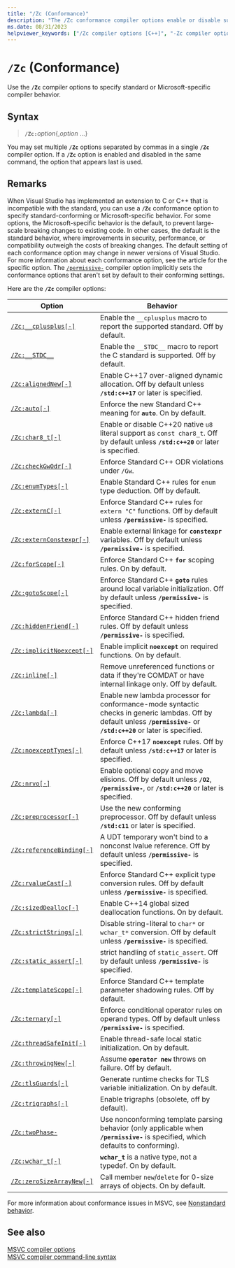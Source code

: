 ```yaml
---
title: "/Zc (Conformance)"
description: "The /Zc conformance compiler options enable or disable support for conforming or backward-compatible behavior."
ms.date: 08/31/2023
helpviewer_keywords: ["/Zc compiler options [C++]", "-Zc compiler options [C++]", "Conformance compiler options", "Zc compiler options [C++]"]
---
```

# `/Zc` (Conformance)

Use the **`/Zc`** compiler options to specify standard or Microsoft-specific compiler behavior.

## Syntax

> **`/Zc:`**_option_{,_option_ ...}

You may set multiple **`/Zc`** options separated by commas in a single **`/Zc`** compiler option. If a **`/Zc`** option is enabled and disabled in the same command, the option that appears last is used.

## Remarks

When Visual Studio has implemented an extension to C or C++ that is incompatible with the standard, you can use a **`/Zc`** conformance option to specify standard-conforming or Microsoft-specific behavior. For some options, the Microsoft-specific behavior is the default, to prevent large-scale breaking changes to existing code. In other cases, the default is the standard behavior, where improvements in security, performance, or compatibility outweigh the costs of breaking changes. The default setting of each conformance option may change in newer versions of Visual Studio. For more information about each conformance option, see the article for the specific option. The [`/permissive-`](permissive-standards-conformance.md) compiler option implicitly sets the conformance options that aren't set by default to their conforming settings.

Here are the **`/Zc`** compiler options:

| Option | Behavior |
|--|--|
| [`/Zc:__cplusplus[-]`](zc-cplusplus.md) | Enable the `__cplusplus` macro to report the supported standard. Off by default. |
| [`/Zc:__STDC__`](zc-stdc.md) | Enable the `__STDC__` macro to report the C standard is supported. Off by default. |
| [`/Zc:alignedNew[-]`](zc-alignednew.md) | Enable C++17 over-aligned dynamic allocation. Off by default unless **`/std:c++17`** or later is specified. |
| [`/Zc:auto[-]`](zc-auto-deduce-variable-type.md) | Enforce the new Standard C++ meaning for **`auto`**. On by default. |
| [`/Zc:char8_t[-]`](zc-char8-t.md) | Enable or disable C++20 native `u8` literal support as `const char8_t`. Off by default unless **`/std:c++20`** or later is specified. |
| [`/Zc:checkGwOdr[-]`](zc-check-gwodr.md) | Enforce Standard C++ ODR violations under `/Gw`. |
| [`/Zc:enumTypes[-]`](zc-enumtypes.md) | Enable Standard C++ rules for `enum` type deduction. Off by default. |
| [`/Zc:externC[-]`](zc-externc.md) | Enforce Standard C++ rules for `extern "C"` functions. Off by default unless **`/permissive-`** is specified. |
| [`/Zc:externConstexpr[-]`](zc-externconstexpr.md) | Enable external linkage for **`constexpr`** variables. Off by default unless **`/permissive-`** is specified. |
| [`/Zc:forScope[-]`](zc-forscope-force-conformance-in-for-loop-scope.md) | Enforce Standard C++ **`for`** scoping rules. On by default. |
| [`/Zc:gotoScope[-]`](zc-gotoscope.md) | Enforce Standard C++ **`goto`** rules around local variable initialization. Off by default unless **`/permissive-`** is specified. |
| [`/Zc:hiddenFriend[-]`](zc-hiddenfriend.md) | Enforce Standard C++ hidden friend rules. Off by default unless **`/permissive-`**  is specified. |
| [`/Zc:implicitNoexcept[-]`](zc-implicitnoexcept-implicit-exception-specifiers.md) | Enable implicit **`noexcept`** on required functions. On by default. |
| [`/Zc:inline[-]`](zc-inline-remove-unreferenced-comdat.md) | Remove unreferenced functions or data if they're COMDAT or have internal linkage only. Off by default. |
| [`/Zc:lambda[-]`](zc-lambda.md) | Enable new lambda processor for conformance-mode syntactic checks in generic lambdas. Off by default unless **`/permissive-`** or **`/std:c++20`** or later is specified. |
| [`/Zc:noexceptTypes[-]`](zc-noexcepttypes.md) | Enforce C++17 **`noexcept`** rules. Off by default unless **`/std:c++17`** or later is specified. |
| [`/Zc:nrvo[-]`](zc-nrvo.md) | Enable optional copy and move elisions. Off by default unless **`/O2`**, **`/permissive-`**, or **`/std:c++20`** or later is specified. |
| [`/Zc:preprocessor[-]`](zc-preprocessor.md) | Use the new conforming preprocessor. Off by default unless **`/std:c11`** or later is specified. |
| [`/Zc:referenceBinding[-]`](zc-referencebinding-enforce-reference-binding-rules.md) | A UDT temporary won't bind to a nonconst lvalue reference. Off by default unless **`/permissive-`** is specified. |
| [`/Zc:rvalueCast[-]`](zc-rvaluecast-enforce-type-conversion-rules.md) | Enforce Standard C++ explicit type conversion rules. Off by default unless **`/permissive-`** is specified. |
| [`/Zc:sizedDealloc[-]`](zc-sizeddealloc-enable-global-sized-dealloc-functions.md) | Enable C++14 global sized deallocation functions. On by default. |
| [`/Zc:strictStrings[-]`](zc-strictstrings-disable-string-literal-type-conversion.md) | Disable string-literal to `char*` or `wchar_t*` conversion. Off by default unless **`/permissive-`** is specified. |
| [`/Zc:static_assert[-]`](zc-static-assert.md) | strict handling of `static_assert`. Off by default unless **`/permissive-`** is specified. |
| [`/Zc:templateScope[-]`](zc-templatescope.md) | Enforce Standard C++ template parameter shadowing rules. Off by default. |
| [`/Zc:ternary[-]`](zc-ternary.md) | Enforce conditional operator rules on operand types. Off by default unless **`/permissive-`** is specified. |
| [`/Zc:threadSafeInit[-]`](zc-threadsafeinit-thread-safe-local-static-initialization.md) | Enable thread-safe local static initialization. On by default. |
| [`/Zc:throwingNew[-]`](zc-throwingnew-assume-operator-new-throws.md) | Assume **`operator new`** throws on failure. Off by default. |
| [`/Zc:tlsGuards[-]`](zc-tlsguards.md) | Generate runtime checks for TLS variable initialization. On by default. |
| [`/Zc:trigraphs[-]`](zc-trigraphs-trigraphs-substitution.md) | Enable trigraphs (obsolete, off by default). |
| [`/Zc:twoPhase-`](zc-twophase.md) | Use nonconforming template parsing behavior (only applicable when **`/permissive-`** is specified, which defaults to conforming). |
| [`/Zc:wchar_t[-]`](zc-wchar-t-wchar-t-is-native-type.md) | **`wchar_t`** is a native type, not a typedef. On by default. |
| [`/Zc:zeroSizeArrayNew[-]`](zc-zerosizearraynew.md) | Call member `new`/`delete` for 0-size arrays of objects. On by default. |

For more information about conformance issues in MSVC, see [Nonstandard behavior](../../cpp/nonstandard-behavior.md).

## See also

[MSVC compiler options](compiler-options.md)\
[MSVC compiler command-line syntax](compiler-command-line-syntax.md)
